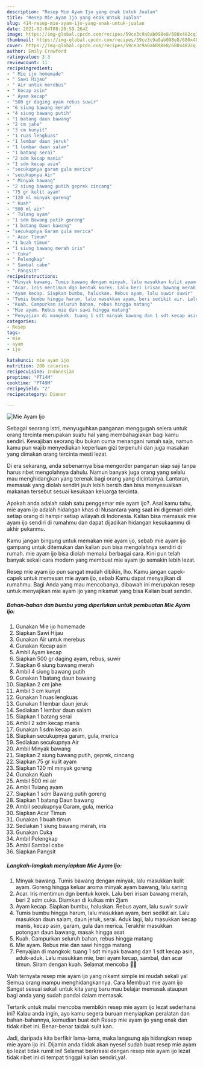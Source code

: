 ```yaml
---
description: "Resep Mie Ayam Ijo yang enak Untuk Jualan"
title: "Resep Mie Ayam Ijo yang enak Untuk Jualan"
slug: 414-resep-mie-ayam-ijo-yang-enak-untuk-jualan
date: 2021-02-04T08:20:59.264Z
image: https://img-global.cpcdn.com/recipes/59ce3c9a0ab098e8/680x482cq70/mie-ayam-ijo-foto-resep-utama.jpg
thumbnail: https://img-global.cpcdn.com/recipes/59ce3c9a0ab098e8/680x482cq70/mie-ayam-ijo-foto-resep-utama.jpg
cover: https://img-global.cpcdn.com/recipes/59ce3c9a0ab098e8/680x482cq70/mie-ayam-ijo-foto-resep-utama.jpg
author: Emily Crawford
ratingvalue: 3.3
reviewcount: 11
recipeingredient:
- " Mie ijo homemade"
- " Sawi Hijau"
- " Air untuk merebus"
- " Kecap asin"
- " Ayam kecap"
- "500 gr daging ayam rebus suwir"
- "6 siung bawang merah"
- "4 siung bawang putih"
- "1 batang daun bawang"
- "2 cm jahe"
- "3 cm kunyit"
- "1 ruas lengkuas"
- "1 lembar daun jeruk"
- "1 lembar daun salam"
- "1 batang serai"
- "2 sdm kecap manis"
- "1 sdm kecap asin"
- "secukupnya garam gula merica"
- "secukupnya Air"
- " Minyak bawang"
- "2 siung bawang putih geprek cincang"
- "75 gr kulit ayam"
- "120 ml minyak goreng"
- " Kuah"
- "500 ml air"
- " Tulang ayam"
- "1 sdm Bawang putih goreng"
- "1 batang Daun bawang"
- "secukupnya Garam gula merica"
- " Acar Timun"
- "1 buah timun"
- "1 siung bawang merah iris"
- " Cuka"
- " Pelengkap"
- " Sambal cabe"
- " Pangsit"
recipeinstructions:
- "Minyak bawang. Tumis bawang dengan minyak, lalu masukkan kulit ayam. Goreng hingga keluar aroma minyak ayam bawang, lalu saring"
- "Acar. Iris mentimun dgn bentuk korek. Lalu beri irisan bawang merah, beri 2 sdm cuka. Diamkan di kulkas min 2jam"
- "Ayam kecap. Siapkan bumbu, haluskan. Rebus ayam, lalu suwir suwir"
- "Tumis bumbu hingga harum, lalu masukkan ayam, beri sedikit air. Lalu masukkan daun salam, daun jeruk, serai. Aduk lagi, lalu masukkan kecap manis, kecap asin, garam, gula dan merica. Terakhir masukkan potongan daun bawang, masak hingga asat"
- "Kuah. Campurkan seluruh bahan, rebus hingga matang"
- "Mie ayam. Rebus mie dan sawi hingga matang"
- "Penyajian di mangkok: tuang 1 sdt minyak bawang dan 1 sdt kecap asin, aduk-aduk. Lalu masukkan mie, beri ayam kecap, sambal, dan acar timun. Siram dengan kuah. Selamat mencoba 💚💚"
categories:
- Resep
tags:
- mie
- ayam
- ijo

katakunci: mie ayam ijo 
nutrition: 208 calories
recipecuisine: Indonesian
preptime: "PT14M"
cooktime: "PT49M"
recipeyield: "2"
recipecategory: Dinner

---
```



![Mie Ayam Ijo](https://img-global.cpcdn.com/recipes/59ce3c9a0ab098e8/680x482cq70/mie-ayam-ijo-foto-resep-utama.jpg)

Sebagai seorang istri, menyuguhkan panganan menggugah selera untuk orang tercinta merupakan suatu hal yang membahagiakan bagi kamu sendiri. Kewajiban seorang ibu bukan cuma menangani rumah saja, namun kamu pun wajib menyediakan keperluan gizi terpenuhi dan juga masakan yang dimakan orang tercinta mesti lezat.

Di era  sekarang, anda sebenarnya bisa mengorder panganan siap saji tanpa harus ribet mengolahnya dahulu. Namun banyak juga orang yang selalu mau menghidangkan yang terenak bagi orang yang dicintainya. Lantaran, memasak yang diolah sendiri jauh lebih bersih dan bisa menyesuaikan makanan tersebut sesuai kesukaan keluarga tercinta. 



Apakah anda adalah salah satu penggemar mie ayam ijo?. Asal kamu tahu, mie ayam ijo adalah hidangan khas di Nusantara yang saat ini digemari oleh setiap orang di hampir setiap wilayah di Indonesia. Kalian bisa memasak mie ayam ijo sendiri di rumahmu dan dapat dijadikan hidangan kesukaanmu di akhir pekanmu.

Kamu jangan bingung untuk memakan mie ayam ijo, sebab mie ayam ijo gampang untuk ditemukan dan kalian pun bisa mengolahnya sendiri di rumah. mie ayam ijo bisa diolah memalui berbagai cara. Kini pun telah banyak sekali cara modern yang membuat mie ayam ijo semakin lebih lezat.

Resep mie ayam ijo pun sangat mudah dibikin, lho. Kamu jangan capek-capek untuk memesan mie ayam ijo, sebab Kamu dapat menyajikan di rumahmu. Bagi Anda yang mau mencobanya, dibawah ini merupakan resep untuk menyajikan mie ayam ijo yang nikamat yang bisa Kalian buat sendiri.

<!--inarticleads1-->

##### Bahan-bahan dan bumbu yang diperlukan untuk pembuatan Mie Ayam Ijo:

1. Gunakan  Mie ijo homemade
1. Siapkan  Sawi Hijau
1. Gunakan  Air untuk merebus
1. Gunakan  Kecap asin
1. Ambil  Ayam kecap
1. Siapkan 500 gr daging ayam, rebus, suwir
1. Siapkan 6 siung bawang merah
1. Ambil 4 siung bawang putih
1. Gunakan 1 batang daun bawang
1. Siapkan 2 cm jahe
1. Ambil 3 cm kunyit
1. Gunakan 1 ruas lengkuas
1. Gunakan 1 lembar daun jeruk
1. Sediakan 1 lembar daun salam
1. Siapkan 1 batang serai
1. Ambil 2 sdm kecap manis
1. Gunakan 1 sdm kecap asin
1. Siapkan secukupnya garam, gula, merica
1. Sediakan secukupnya Air
1. Ambil  Minyak bawang
1. Siapkan 2 siung bawang putih, geprek, cincang
1. Siapkan 75 gr kulit ayam
1. Siapkan 120 ml minyak goreng
1. Gunakan  Kuah
1. Ambil 500 ml air
1. Ambil  Tulang ayam
1. Siapkan 1 sdm Bawang putih goreng
1. Siapkan 1 batang Daun bawang
1. Ambil secukupnya Garam, gula, merica
1. Siapkan  Acar Timun
1. Gunakan 1 buah timun
1. Sediakan 1 siung bawang merah, iris
1. Gunakan  Cuka
1. Ambil  Pelengkap
1. Ambil  Sambal cabe
1. Siapkan  Pangsit




<!--inarticleads2-->

##### Langkah-langkah menyiapkan Mie Ayam Ijo:

1. Minyak bawang. Tumis bawang dengan minyak, lalu masukkan kulit ayam. Goreng hingga keluar aroma minyak ayam bawang, lalu saring
1. Acar. Iris mentimun dgn bentuk korek. Lalu beri irisan bawang merah, beri 2 sdm cuka. Diamkan di kulkas min 2jam
1. Ayam kecap. Siapkan bumbu, haluskan. Rebus ayam, lalu suwir suwir
1. Tumis bumbu hingga harum, lalu masukkan ayam, beri sedikit air. Lalu masukkan daun salam, daun jeruk, serai. Aduk lagi, lalu masukkan kecap manis, kecap asin, garam, gula dan merica. Terakhir masukkan potongan daun bawang, masak hingga asat
1. Kuah. Campurkan seluruh bahan, rebus hingga matang
1. Mie ayam. Rebus mie dan sawi hingga matang
1. Penyajian di mangkok: tuang 1 sdt minyak bawang dan 1 sdt kecap asin, aduk-aduk. Lalu masukkan mie, beri ayam kecap, sambal, dan acar timun. Siram dengan kuah. Selamat mencoba 💚💚




Wah ternyata resep mie ayam ijo yang nikamt simple ini mudah sekali ya! Semua orang mampu menghidangkannya. Cara Membuat mie ayam ijo Sangat sesuai sekali untuk kita yang baru mau belajar memasak ataupun bagi anda yang sudah pandai dalam memasak.

Tertarik untuk mulai mencoba membikin resep mie ayam ijo lezat sederhana ini? Kalau anda ingin, ayo kamu segera buruan menyiapkan peralatan dan bahan-bahannya, kemudian buat deh Resep mie ayam ijo yang enak dan tidak ribet ini. Benar-benar taidak sulit kan. 

Jadi, daripada kita berfikir lama-lama, maka langsung aja hidangkan resep mie ayam ijo ini. Dijamin anda tiidak akan nyesel sudah buat resep mie ayam ijo lezat tidak rumit ini! Selamat berkreasi dengan resep mie ayam ijo lezat tidak ribet ini di tempat tinggal kalian sendiri,ya!.

